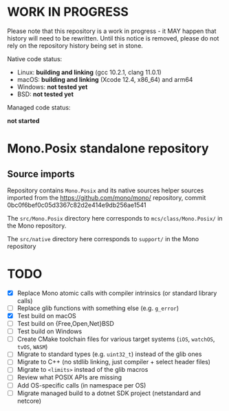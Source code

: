 # WORK IN PROGRESS

Please note that this repository is a work in progress - it MAY happen that history will need
to be rewritten.  Until this notice is removed, please do not rely on the repository history
being set in stone.

Native code status:

  * Linux: **building and linking** (gcc 10.2.1, clang 11.0.1)
  * macOS: **building and linking** (Xcode 12.4, x86_64) and arm64
  * Windows: **not tested yet**
  * BSD: **not tested yet**

Managed code status:

  **not started**

# Mono.Posix standalone repository

## Source imports

Repository contains `Mono.Posix` and its native sources helper sources imported from
the https://github.com/mono/mono/ repository, commit 0bc0f6bef0c05d3367c82d2e414e9db256ae1541

The `src/Mono.Posix` directory here corresponds to `mcs/class/Mono.Posix/` in the Mono repository.

The `src/native` directory here corresponds to `support/` in the Mono repository

# TODO

  - [x] Replace Mono atomic calls with compiler intrinsics (or
        standard library calls)
  - [ ] Replace glib functions with something else (e.g. `g_error`)
  - [x] Test build on macOS
  - [ ] Test build on {Free,Open,Net}BSD
  - [ ] Test build on Windows
  - [ ] Create CMake toolchain files for various target systems (`iOS`,
        `watchOS`, `tvOS`, `WASM`)
  - [ ] Migrate to standard types (e.g. `uint32_t`) instead of the glib
        ones
  - [ ] Migrate to C++ (no stdlib linking, just compiler + select
        header files)
  - [ ] Migrate to `<limits>` instead of the glib macros
  - [ ] Review what POSIX APIs are missing
  - [ ] Add OS-specific calls (in namespace per OS)
  - [ ] Migrate managed build to a dotnet SDK project (netstandard and
        netcore)
